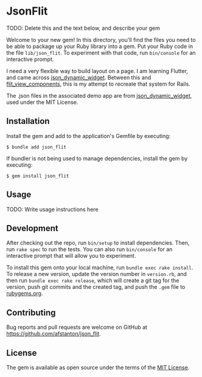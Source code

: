 # JsonFlit

TODO: Delete this and the text below, and describe your gem

Welcome to your new gem! In this directory, you'll find the files you need to be able to package up your Ruby library into a gem. Put your Ruby code in the file `lib/json_flit`. To experiment with that code, run `bin/console` for an interactive prompt.

I need a very flexible way to build layout on a page. I am learning Flutter, and came across [json_dynamic_widget](https://pub.dev/packages/json_dynamic_widget). Between this and [flit_view_components](https://github.com/afstanton/flit_view_components), this is my attempt to recreate that system for Rails.

The .json files in the associated demo app are from [json_dynamic_widget](https://github.com/peiffer-innovations/json_dynamic_widget/tree/main/example/assets/pages), used under the MIT License.

## Installation

Install the gem and add to the application's Gemfile by executing:

    $ bundle add json_flit

If bundler is not being used to manage dependencies, install the gem by executing:

    $ gem install json_flit

## Usage

TODO: Write usage instructions here

## Development

After checking out the repo, run `bin/setup` to install dependencies. Then, run `rake spec` to run the tests. You can also run `bin/console` for an interactive prompt that will allow you to experiment.

To install this gem onto your local machine, run `bundle exec rake install`. To release a new version, update the version number in `version.rb`, and then run `bundle exec rake release`, which will create a git tag for the version, push git commits and the created tag, and push the `.gem` file to [rubygems.org](https://rubygems.org).

## Contributing

Bug reports and pull requests are welcome on GitHub at https://github.com/afstanton/json_flit.

## License

The gem is available as open source under the terms of the [MIT License](https://opensource.org/licenses/MIT).
